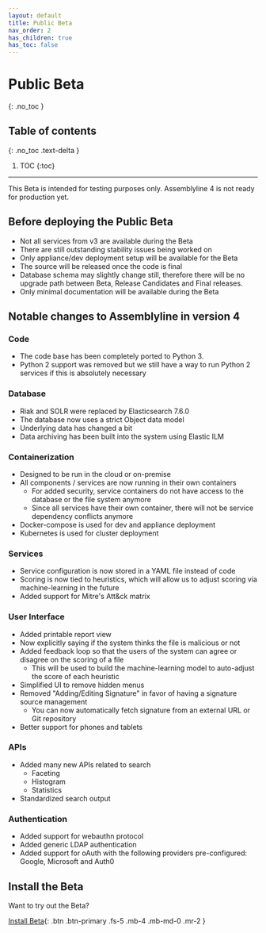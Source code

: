 ```yaml
---
layout: default
title: Public Beta
nav_order: 2
has_children: true
has_toc: false
---
```


# Public Beta
{: .no_toc }

## Table of contents
{: .no_toc .text-delta }

1. TOC
{:toc}

---

This Beta is intended for testing purposes only. Assemblyline 4 is not ready for production yet.

## Before deploying the Public Beta

- Not all services from v3 are available during the Beta
- There are still outstanding stability issues being worked on
- Only appliance/dev deployment setup will be available for the Beta
- The source will be released once the code is final
- Database schema may slightly change still, therefore there will be no upgrade path between Beta, Release Candidates and Final releases.
- Only minimal documentation will be available during the Beta

## Notable changes to Assemblyline in version 4

### Code

- The code base has been completely ported to Python 3. 
- Python 2 support was removed but we still have a way to run Python 2 services if this is absolutely necessary

### Database

- Riak and SOLR were replaced by Elasticsearch 7.6.0 
- The database now uses a strict Object data model
- Underlying data has changed a bit
- Data archiving has been built into the system using Elastic ILM 

### Containerization

- Designed to be run in the cloud or on-premise
- All components / services are now running in their own containers
    - For added security, service containers do not have access to the database or the file system anymore
    - Since all services have their own container, there will not be service dependency conflicts anymore
- Docker-compose is used for dev and appliance deployment 
- Kubernetes is used for cluster deployment

### Services
    
- Service configuration is now stored in a YAML file instead of code
- Scoring is now tied to heuristics, which will allow us to adjust scoring via machine-learning in the future
- Added support for Mitre's Att&ck matrix 

### User Interface

- Added printable report view
- Now explicitly saying if the system thinks the file is malicious or not
- Added feedback loop so that the users of the system can agree or disagree on the scoring of a file
    - This will be used to build the machine-learning model to auto-adjust the score of each heuristic
- Simplified UI to remove hidden menus
- Removed "Adding/Editing Signature" in favor of having a signature source management
    - You can now automatically fetch signature from an external URL or Git repository
- Better support for phones and tablets

### APIs

- Added many new APIs related to search
    - Faceting
    - Histogram
    - Statistics
- Standardized search output

### Authentication

- Added support for webauthn protocol
- Added generic LDAP authentication 
- Added support for oAuth with the following providers pre-configured: Google, Microsoft and Auth0

## Install the Beta

Want to try out the Beta?

[Install Beta](./public_beta/install.html){: .btn .btn-primary .fs-5 .mb-4 .mb-md-0 .mr-2 }


